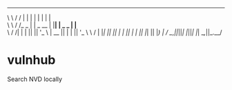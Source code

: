  __      __      _         _    _         _     
 \ \    / /     | |       | |  | |       | |    
  \ \  / /_   _ | | _ __  | |__| | _   _ | |__  
   \ \/ /| | | || || '_ \ |  __  || | | || '_ \ 
    \  / | |_| || || | | || |  | || |_| || |_) |
     \/   \__,_||_||_| |_||_|  |_| \__,_||_.__/ 
                                                
                                                

# vulnhub
Search NVD locally
